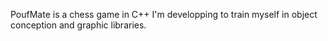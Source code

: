 PoufMate is a chess game in C++ I'm developping to train myself in object conception and graphic libraries.